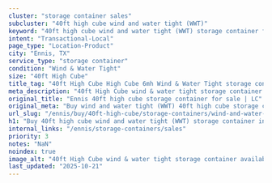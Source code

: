```yaml
---
cluster: "storage container sales"
subcluster: "40ft high cube wind and water tight (WWT)"
keyword: "40ft high cube wind and water tight (WWT) storage container for sale Ennis, TX"
intent: "Transactional-Local"
page_type: "Location-Product"
city: "Ennis, TX"
service_type: "storage container"
condition: "Wind & Water Tight"
size: "40ft High Cube"
title_tag: "40ft High Cube High Cube 6mh Wind & Water Tight storage container Sales in Ennis | LC Container"
meta_description: "40ft High Cube wind & water tight storage container sales in Ennis. High cube containers with extra height. Fast delivery, competitive pricing. Serving storage containers area. Quote ID: MQ4. Call (214) 524-4168 for your free quote today."
original_title: "Ennis 40ft high cube storage container for sale | LC"
original_meta: "Buy wind and water tight (WWT) 40ft high cube storage container sale with local delivery in Ennis, TX. LC Container — local Since 2003. Request a fast quote today."
url_slug: "/ennis/buy/40ft-high-cube/storage-containers/wind-and-water-tight-wwt"
h1: "Buy 40ft high cube wind and water tight (WWT) storage container in Ennis"
internal_links: "/ennis/storage-containers/sales"
priority: 3
notes: "NaN"
noindex: true
image_alt: "40ft High Cube wind & water tight storage container available for delivery in Ennis"
last_updated: "2025-10-21"
---
```


<!-- TODO: Add unique city/inventory copy, images, and internal links here. -->
